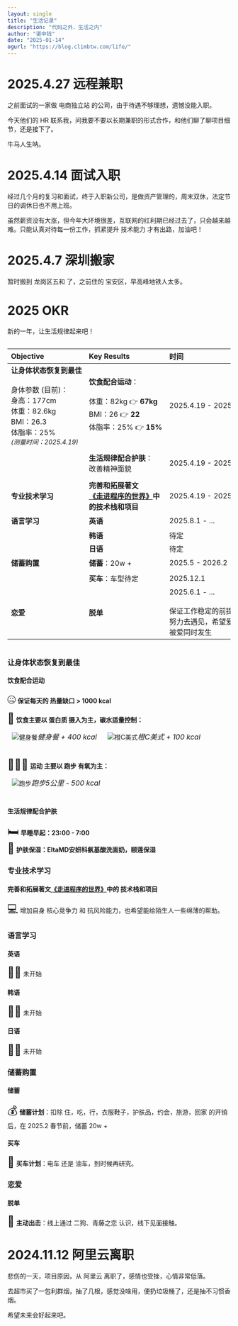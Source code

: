 ```yaml
---
layout: single
title: "生活记录"
description: "代码之外，生活之内"
author: "谌中钱"
date: "2025-01-14"
ogurl: "https://blog.climbtw.com/life/"
---
```


# 2025.4.27 远程兼职

之前面试的一家做 电商独立站 的公司，由于待遇不够理想，遗憾没能入职。

今天他们的 HR 联系我，问我要不要以长期兼职的形式合作，和他们聊了聊项目细节，还是接下了。

牛马人生呐。

# 2025.4.14 面试入职

经过几个月的复习和面试，终于入职新公司，是做资产管理的，周末双休，法定节日的调休日也不用上班。

虽然薪资没有大涨，但今年大环境很差，互联网的红利期已经过去了，只会越来越难。只能认真对待每一份工作，抓紧提升 技术能力 才有出路，加油吧！

# 2025.4.7 深圳搬家

暂时搬到 龙岗区五和 了，之前住的 宝安区，早高峰地铁人太多。

# 2025 OKR

新的一年，让生活规律起来吧！

<!-- 
进度标识：█  ░

█░░░░░░░░░ 10%
██░░░░░░░░ 20%
███░░░░░░░ 30%

状态标识：🟢未开始 🟡进行中 ✅已完成 🔴受阻
-->

<div style="overflow-x: auto">
<div style="width: 1000px;">

|**Objective**|**Key Results**|**时间**|**进度**|**状态**|
|:-|:-|:-|:-|:-|
|**让身体状态恢复到最佳** <br /><br /> <span style="font-size: 16px"> 身体参数 (目前)： <br /> 身高：177cm <br /> 体重：82.6kg <br /> BMI：26.3 <br /> 体脂率：25% <br /> <span style="font-size: 14px; font-style: italic;">(测量时间：2025.4.19) </span></span> | **饮食配合运动**： <br /><br /> <span style="font-size: 16px"> 体重：82kg 👉 **67kg** <br /> BMI：26 👉 **22** <br /> 体脂率：25% 👉 **15%**</span>|2025.4.19 - 2025.10.19|█░░░░░░░░░ 10% <br /><br /> <span style="font-size: 16px"> 体重：**??kg** <br /> BMI：**??** <br /> 体脂率：**??%** <br /> <span style="font-size: 14px; font-style: italic;">(测量时间：2025.5.3)<br/>(每周日测量一次) </span></span>|🟡 进行中|
||**生活规律配合护肤**： <br /> <span style="font-size: 16px">改善精神面貌</span>|2025.4.19 - 2025.10.19|█░░░░░░░░░ 10% <br /><br /> <span style="font-size: 16px"> 多拍照吧 </span>|🟡 进行中|
|**专业技术学习**|**完善和拓展著文 <br /> <a href="https://blog.climbtw.com/post/entering_the_world_of_programming/" target="_blank">《走进程序的世界》</a>中 <br /> 的技术栈和项目**|2025.4.19 - 2025.12.19|███░░░░░░░ 30%|🟡 进行中|
|**语言学习**|**英语**|2025.8.1 - ...|░░░░░░░░░░ 0%|🟢未开始|
||**韩语**|待定|░░░░░░░░░░ 0%|🔴受阻|
||**日语**|待定|░░░░░░░░░░ 0%|🔴受阻|
|**储蓄购置**|**储蓄**：<span style="font-size: 16px">20w +</span>|2025.5 - 2026.2|█░░░░░░░░░ 10%|🟡 进行中|
||**买车**：<span style="font-size: 16px">车型待定</span>|2025.12.1|░░░░░░░░░░ 0%|🟢未开始|
|**恋爱**|**脱单**|2025.6.1 - ... <br/><br/> <span style="font-size: 16px"> 保证工作稳定的前提下， <br /> 努力去遇见，希望爱与 <br /> 被爱同时发生|░░░░░░░░░░ 0%|🟢未开始|

</div>
</div>

### 让身体状态恢复到最佳

#### 饮食配合运动

<span style="font-size: 24px;">🤐</span> **保证每天的 热量缺口 > 1000 kcal**

<span style="font-size: 24px;">🍖</span> **饮食主要以 蛋白质 摄入为主，碳水适量控制：**
<div style="display: inline-block; vertical-align: top; max-width: 300px; margin: 0 10px 16px;"><img style="margin: 0 0 8px" src="/img/life_2025_okr_fitness_meal.jpg" alt="健身餐" title="健身餐 + 400 kcal" /><span style="font-size: 16px; font-style: italic;">健身餐 + 400 kcal</span></div>
<div style="display: inline-block; vertical-align: top; max-width: 300px; margin: 0 10px 16px;"><img style="margin: 0 0 8px" src="/img/life_2025_okr_coffee.jpg" alt="橙C美式" title="" /><span style="font-size: 16px; font-style: italic;">橙C美式 + 100 kcal</span></div>

<span style="font-size: 24px;">🏃🏻‍♂️</span> **运动 主要以 跑步 有氧为主：**
<div style="display: inline-block; vertical-align: top; max-width: 300px; margin: 0 10px 16px;"><img style="margin: 0 0 8px" src="/img/life_2025_okr_run.jpg" alt="跑步" title="跑步5公里：- 500 kcal" /><span style="font-size: 16px; font-style: italic;">跑步5公里 - 500 kcal</span></div>

#### 生活规律配合护肤

<span style="font-size: 24px;">🛏️</span> **早睡早起：23:00 - 7:00** <br />
<span style="font-size: 24px;">🫧</span> **护肤保湿：EltaMD安妍科氨基酸洗面奶，颐莲保湿**

### 专业技术学习

#### 完善和拓展著文<a href="https://blog.climbtw.com/post/entering_the_world_of_programming/" target="_blank">《走进程序的世界》</a>中的 技术栈和项目

<span style="font-size: 24px;">💻</span> 增加自身 核心竞争力 和 抗风险能力，也希望能给陌生人一些绵薄的帮助。

### 语言学习

#### 英语

<span style="font-size: 24px;">👨‍🎓</span> 未开始

#### 韩语

<span style="font-size: 24px;">👨‍🎓</span> 未开始

#### 日语

<span style="font-size: 24px;">👨‍🎓</span> 未开始

### 储蓄购置

#### 储蓄

<span style="font-size: 24px;">💰</span> **储蓄计划**：扣除 住，吃，行，衣服鞋子，护肤品，约会，旅游，回家 的开销后，在 2025.2 春节前，储蓄 20w +

#### 买车

<span style="font-size: 24px;">🚗</span> **买车计划**：电车 还是 油车，到时候再研究。

### 恋爱

#### 脱单

<span style="font-size: 24px;">💓</span> **主动出击**：线上通过 二狗、青藤之恋 认识，线下见面接触。

# 2024.11.12 阿里云离职

悲伤的一天，项目原因，从 阿里云 离职了，感情也受挫，心情非常低落。

去超市买了一包利群烟，抽了几根，感觉没啥用，便扔垃圾桶了，还是抽不习惯香烟。

希望未来会好起来吧。
